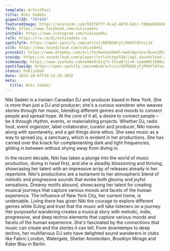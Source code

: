 ```yaml
---
template: ArtistPost
title: Niki Sadeki
gigwellID: "707426"
featuredImage: https://ucarecdn.com/931f8f7f-6ca2-40f8-b2cc-f86be00d2483/
fblk: https://www.facebook.com/nikisadeki
instalk: https://www.instagram.com/nikisadeki
ralk: https://ra.co/dj/nikisadeki-ca
spotifylk: https://open.spotify.com/artist/6EPDGWtjFjPHUYlOYsoj14
sclk: https://www.soundcloud.com/nikisadeki
presskit: https://www.dropbox.com/scl/fo/0wxbank69lrwwks6pn1yv/ALwvjMCuMyTanGSscrzraCA?rlkey=4p1gficx8qbjlss36a5qx0q45&st=ccgk0lda&dl=0
scwidg: https://w.soundcloud.com/player/?url=https%3A//api.soundcloud.com/tracks/1862028693&color=%23ff5500&auto_play=false&hide_related=false&show_comments=true&show_user=true&show_reposts=false&show_teaser=true&visual=true
videowidg: https://www.youtube.com/embed/biq72-GlLw8?si=K-lwom8HC1bR0xzE
spotifywidg: https://open.spotify.com/embed/artist/6EPDGWtjFjPHUYlOYsoj14?utm_source=generator
status: Published
date: 2024-10-07T19:13:29.393Z
meta:
  title: Niki Sadeki
---
```

Niki Sadeki is a Iranian-Canadian DJ and producer based in New York. She is more than just a DJ and producer; she's a curious wanderer who weaves stories through her music, blending different genres and moods to connect people and spread hope. At the core of it all, a desire to connect people – be it through rhythm, events, or materializing projects. Whether DJ, radio host, event organizer, label collaborator, curator and producer, Niki moves along with spontaneity, and a get things done ethos. She sees music as a way to spread joy, a sanctuary, which is evident in her productions. She has carried over the knack for complementing dark and light frequencies, gliding in between without shying away from diving in.

In the recent decade, Niki has taken a plunge into the world of music production, diving in head first, and she is steadily blossoming and thriving, showcasing her talent with an impressive array of releases already in her repertoire. Niki's productions are a testament to her atmospheric blend of melodic and progressive sounds that evoke both gloomy and joyful sensations. Dreamy motifs abound, showcasing her talent for creating musical journeys that capture various moods and facets of the human experience. The influence of New York City, her current home, is undeniable. Living there has given Niki the courage to explore different genres while DJing and trust that the music will take listeners on a journey. Her purposeful wandering creates a musical story with melodic, indie, progressive, and deep techno elements that capture various moods and facets of the human experience. She's fascinated by the connections that music can create and the stories it can tell. From downtempo to deep techno, her multifarious DJ sets have delighted sound wanderers in clubs like Fabric London, Watergate, Shelter Amsterdam, Brooklyn Mirage and Kater Blau in Berlin.